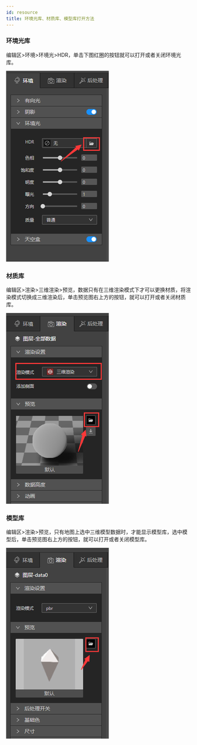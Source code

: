 ```yaml
---
id: resource
title: 环境光库、材质库、模型库打开方法
---
```


### 环境光库

编辑区>环境>环境光>HDR，单击下图红圈的按钮就可以打开或者关闭环境光库。

![环境](./assets/resource/10.jpg)

### 材质库

编辑区>渲染>三维渲染>预览，数据只有在三维渲染模式下才可以更换材质，将渲染模式切换成三维渲染后，单击预览图右上方的按钮，就可以打开或者关闭材质库。

![材质](./assets/resource/11.jpg)

### 模型库

编辑区>渲染>预览，只有地图上选中三维模型数据时，才能显示模型库，选中模型后，单击预览图右上方的按钮，就可以打开或者关闭模型库。

![材质](./assets/resource/12.jpg)
